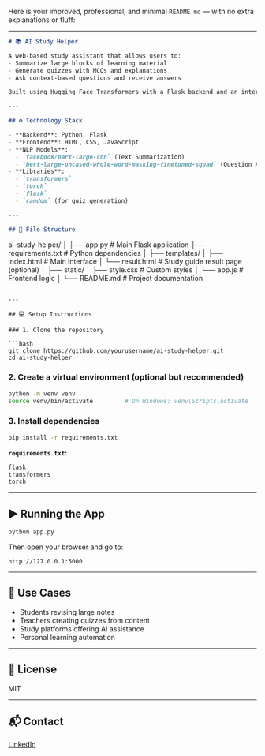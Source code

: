 Here is your improved, professional, and minimal `README.md` — with no extra explanations or fluff:

---

```markdown
# 📚 AI Study Helper

A web-based study assistant that allows users to:
- Summarize large blocks of learning material
- Generate quizzes with MCQs and explanations
- Ask context-based questions and receive answers

Built using Hugging Face Transformers with a Flask backend and an interactive HTML/JS frontend.

---

## ⚙️ Technology Stack

- **Backend**: Python, Flask
- **Frontend**: HTML, CSS, JavaScript
- **NLP Models**:
  - `facebook/bart-large-cnn` (Text Summarization)
  - `bert-large-uncased-whole-word-masking-finetuned-squad` (Question Answering)
- **Libraries**:
  - `transformers`
  - `torch`
  - `flask`
  - `random` (for quiz generation)

---

## 📁 File Structure

```

ai-study-helper/
│
├── app.py                  # Main Flask application
├── requirements.txt        # Python dependencies
│
├── templates/
│   ├── index.html          # Main interface
│   └── result.html         # Study guide result page (optional)
│
├── static/
│   ├── style.css           # Custom styles
│   └── app.js              # Frontend logic
│
└── README.md               # Project documentation

````

---

## 💻 Setup Instructions

### 1. Clone the repository

```bash
git clone https://github.com/yourusername/ai-study-helper.git
cd ai-study-helper
````

### 2. Create a virtual environment (optional but recommended)

```bash
python -m venv venv
source venv/bin/activate         # On Windows: venv\Scripts\activate
```

### 3. Install dependencies

```bash
pip install -r requirements.txt
```

**`requirements.txt`:**

```txt
flask
transformers
torch
```

---

## ▶️ Running the App

```bash
python app.py
```

Then open your browser and go to:

```
http://127.0.0.1:5000
```

---

## 🧠 Use Cases

* Students revising large notes
* Teachers creating quizzes from content
* Study platforms offering AI assistance
* Personal learning automation

---

## 📜 License

MIT

---

## 📬 Contact

[LinkedIn](https://www.linkedin.com/in/poojith-inavolu-469320277/)
